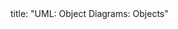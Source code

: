 <frontmatter>
title: "UML: Object Diagrams: Objects"
</frontmatter>

<include src="unit-inPage-asFlat.md" boilerplate />